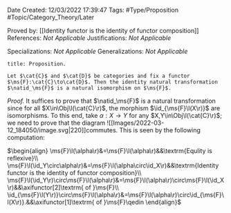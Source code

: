 <div class="topSpace"></div>

Date Created: 12/03/2022 17:39:47
Tags: #Type/Proposition #Topic/Category_Theory/Later

Proved by: [[Identity functor is the identity of functor composition]]
References: <i>Not Applicable</i>
Justifications: <i>Not Applicable</i>

Specializations: <i>Not Applicable</i>
Generalizations: <i>Not Applicable</i>

``` ad-Proposition
title: Proposition.

Let $\cat{C}$ and $\cat{D}$ be categories and fix a functor $\ms{F}:\cat{C}\to\cat{D}$. Then the identity natural transformation $\natid_\ms{F}$ is a natural isomorphism on $\ms{F}$.

```

<i>Proof.</i> It suffices to prove that $\natid_\ms{F}$ is a natural transformation since for all $X\in\Obj\l(\cat{C}\r)$, the morphism $\id_{\ms{F}\l(X\r)}$ are isomorphisms. To this end, take $\alpha:X\to Y$ for any $X,Y\in\Obj\l(\cat{C}\r)$; we need to prove that the diagram
![[Images/2022-03-12_184050/image.svg|220]]commutes. This is seen by the following computation:

$\begin{align}
    \ms{F}\l(\alpha\r)&=\ms{F}\l(\alpha\r)&&\textrm{Equlity is reflexive}\\
    \ms{F}\l(\id_Y\circ\alpha\r)&=\ms{F}\l(\alpha\circ\id_X\r)&&\textrm{Identity functor is the identity of functor composition}\\
    \ms{F}\l(\id_Y\r)\circ\ms{F}\l(\alpha\r)&=\ms{F}\l(\alpha\r)\circ\ms{F}\l(\id_X\r)&&\axifunctor[2]\textrm{ of }\ms{F}\\
    \id_{\ms{F}\l(Y\r)}\circ\ms{F}\l(\alpha\r)&=\ms{F}\l(\alpha\r)\circ\id_{\ms{F}\l(X\r)}.&&\axifunctor[1]\textrm{ of }\ms{F}\qedin
\end{align}$
